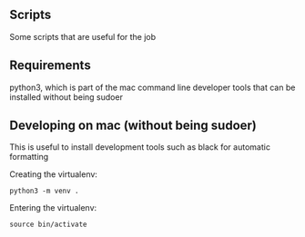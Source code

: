 Scripts
-------

Some scripts that are useful for the job

Requirements
------------

python3, which is part of the mac command line developer tools that can be installed without being sudoer


Developing on mac (without being sudoer)
----------------------------------------

This is useful to install development tools such as black for automatic formatting


Creating the virtualenv:

    python3 -m venv .


Entering the virtualenv:

    source bin/activate
